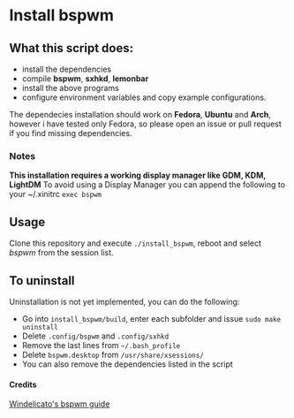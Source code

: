 # Install bspwm
## What this script does:
- install the dependencies
- compile __bspwm__, __sxhkd__, __lemonbar__ 
- install the above programs
- configure environment variables and copy example configurations.

The dependecies installation should work on __Fedora__, __Ubuntu__ and __Arch__, however i have tested only Fedora, so please open an issue or pull request if you find missing dependencies.
### Notes
__This installation requires a working display manager like GDM, KDM, LightDM__
To avoid using a Display Manager you can append the following to your ~/.xinitrc `exec bspwm`

## Usage
Clone this repository and execute `./install_bspwm`, reboot and select _bspwm_ from the session list.

## To uninstall
Uninstallation is not yet implemented, you can do the following:
- Go into `install_bspwm/build`, enter each subfolder and issue `sudo make uninstall`
- Delete `.config/bspwm` and `.config/sxhkd`
- Remove the last lines from `~/.bash_profile`
- Delete `bspwm.desktop` from `/usr/share/xsessions/`
- You can also remove the dependencies listed in the script

#### Credits
[Windelicato's bspwm guide](https://github.com/windelicato/dotfiles/wiki/bspwm-for-dummies)
